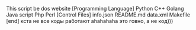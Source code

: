 This script be dos website
[Programming Language]
Python
C++
Golang
Java script
Php
Perl
[Control Files]
info.json
README.md
data.xml
Makefile
[end]
кста не все коды работают ahahahaha
это говно, а не код)))
